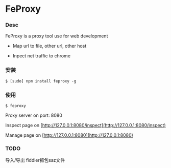 FeProxy
=====

### Desc
FeProxy is a proxy tool use for web development

- Map url to file, other url, other host

- Inpect net traffic to chrome

### 安装
```
$ [sudo] npm install feproxy -g
```

### 使用
```
$ feproxy
```

Proxy server on port: 8080

Inspect page on [http://127.0.0.1:8080/inspect](http://127.0.0.1:8080/inspect)

Manage page on [http://127.0.0.1:8080](http://127.0.0.1:8080)

### TODO

导入/导出 fiddler抓包saz文件

